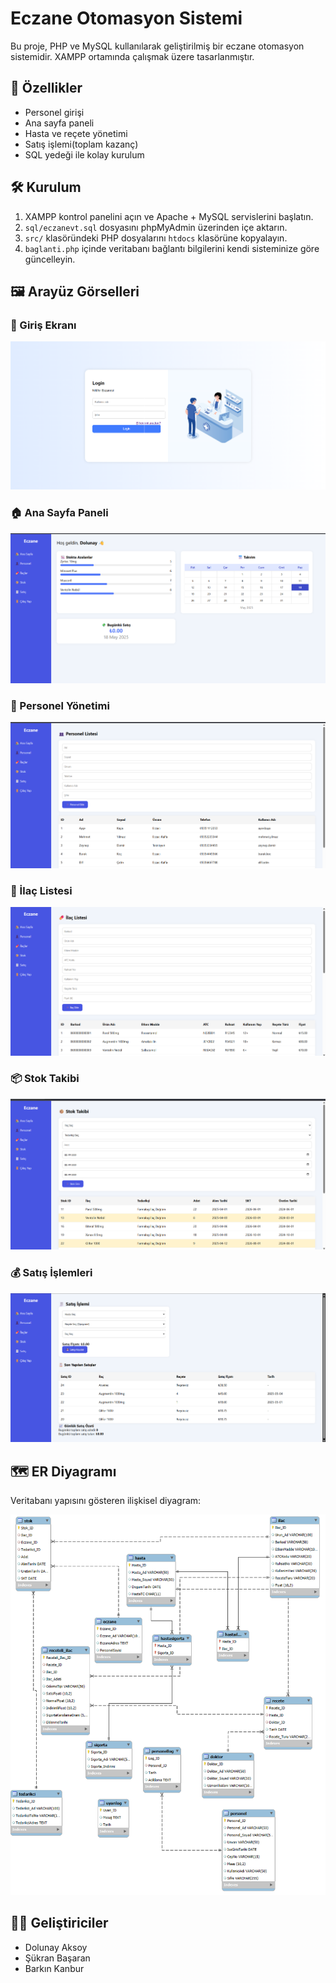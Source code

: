 # Eczane Otomasyon Sistemi

Bu proje, PHP ve MySQL kullanılarak geliştirilmiş bir eczane otomasyon sistemidir. XAMPP ortamında çalışmak üzere tasarlanmıştır.

## 🚀 Özellikler
- Personel girişi
- Ana sayfa paneli
- Hasta ve reçete yönetimi 
- Satış işlemi(toplam kazanç)
- SQL yedeği ile kolay kurulum

## 🛠 Kurulum
1. XAMPP kontrol panelini açın ve Apache + MySQL servislerini başlatın.
2. `sql/eczanevt.sql` dosyasını phpMyAdmin üzerinden içe aktarın.
3. `src/` klasöründeki PHP dosyalarını `htdocs` klasörüne kopyalayın.
4. `baglanti.php` içinde veritabanı bağlantı bilgilerini kendi sisteminize göre güncelleyin.

## 🖼 Arayüz Görselleri

### 🔐 Giriş Ekranı
![Login](img/login.png)

### 🏠 Ana Sayfa Paneli
![Ana Sayfa](img/anasayfa.png)

### 👤 Personel Yönetimi
![Personel](img/personel.png)

### 💊 İlaç Listesi
![İlaç](img/ilac.png)

### 📦 Stok Takibi
![Stok](img/stok.png)

### 💰 Satış İşlemleri
![Satış](img/satis.png)

## 🗺 ER Diyagramı
Veritabanı yapısını gösteren ilişkisel diyagram:

![ER Diagram](img/er-diagram.png)


## 🧑‍💻 Geliştiriciler
- Dolunay Aksoy  
- Şükran Başaran  
- Barkın Kanbur  
